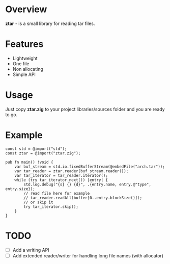 # Overview

**ztar** - is a small library for reading tar files.

# Features

* Lightweight
* One file
* Non allocating
* Simple API

# Usage

Just copy **ztar.zig** to your project libraries/sources folder and you are ready to go.

# Example

```zig
const std = @import("std");
const ztar = @import("ztar.zig");

pub fn main() !void {
    var buf_stream = std.io.fixedBufferStream(@embedFile("arch.tar"));
    var tar_reader = ztar.reader(buf_stream.reader());
    var tar_iterator = tar_reader.iterator();
    while (try tar_iterator.next()) |entry| {
        std.log.debug("{s} {} {d}", .{entry.name, entry.@"type", entry.size});
        // read file here for example
        // tar_reader.readAll(buffer[0..entry.blockSize()]);
        // or skip it
        try tar_iterator.skip();
    }
}
```

# TODO

* [ ] Add a writing API
* [ ] Add extended reader/writer for handling long file names (with allocator)
